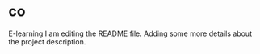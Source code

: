 # co
E-learning
I am editing the README file. Adding some more details about the project description.

